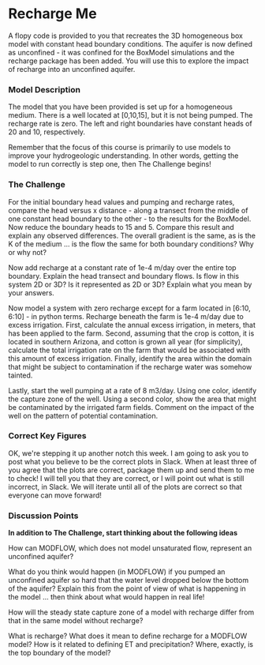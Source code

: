 # Recharge Me

A flopy code is provided to you that recreates the 3D homogeneous box model with constant head boundary conditions.  The aquifer is now defined as unconfined - it was confined for the BoxModel simulations and the recharge package has been added.  You will use this to explore the impact of recharge into an unconfined aquifer.     

### Model Description
​The model that you have been provided is set up for a homogeneous medium.  There is a well located at [0,10,15], but it is not being pumped.  The recharge rate is zero.  The left and right boundaries have constant heads of 20 and 10, respectively.      

Remember that the focus of this course is primarily to use models to improve your hydrogeologic understanding.  In other words, getting the model to run correctly is step one, then The Challenge begins!

### The Challenge
For the initial boundary head values and pumping and recharge rates, compare the head versus x distance - along a transect from the middle of one constant head boundary to the other - to the results for the BoxModel.  Now reduce the boundary heads to 15 and 5.  Compare this result and explain any observed differences.  The overall gradient is the same, as is the K of the medium ... is the flow the same for both boundary conditions?  Why or why not?

Now add recharge at a constant rate of 1e-4 m/day over the entire top boundary.  Explain the head transect and boundary flows.  Is flow in this system 2D or 3D?  Is it represented as 2D or 3D?  Explain what you mean by your answers.

Now model a system with zero recharge except for a farm located in [6:10, 6:10] - in python terms.  Recharge beneath the farm is 1e-4 m/day due to excess irrigation.  First, calculate the annual excess irrigation, in meters, that has been applied to the farm.  Second, assuming that the crop is cotton, it is located in southern Arizona, and cotton is grown all year (for simplicity), calculate the total irrigation rate on the farm that would be associated with this amount of excess irrigation.  Finally, identify the area within the domain that might be subject to contamination if the recharge water was somehow tainted.    

Lastly, start the well pumping at a rate of 8 m3/day.  Using one color, identify the capture zone of the well.  Using a second color, show the area that might be contaminated by the irrigated farm fields.  Comment on the impact of the well on the pattern of potential contamination.   





### Correct Key Figures

OK, we're stepping it up another notch this week.  I am going to ask you to post what you believe to be the correct plots in Slack.  When at least three of you agree that the plots are correct, package them up and send them to me to check!  I will tell you that they are correct, or I will point out what is still incorrect, in Slack.  We will iterate until all of the plots are correct so that everyone can move forward!


### Discussion Points
**In addition to The Challenge, start thinking about the following ideas**

How can MODFLOW, which does not model unsaturated flow, represent an unconfined aquifer?

What do you think would happen (in MODFLOW) if you pumped an unconfined aquifer so hard that the water level dropped below the bottom of the aquifer?  Explain this from the point of view of what is happening in the model ... then think about what would happen in real life!

How will the steady state capture zone of a model with recharge differ from that in the same model without recharge?

What is recharge?  What does it mean to define recharge for a MODFLOW model?  How is it related to defining ET and precipitation?  Where, exactly, is the top boundary of the model?
